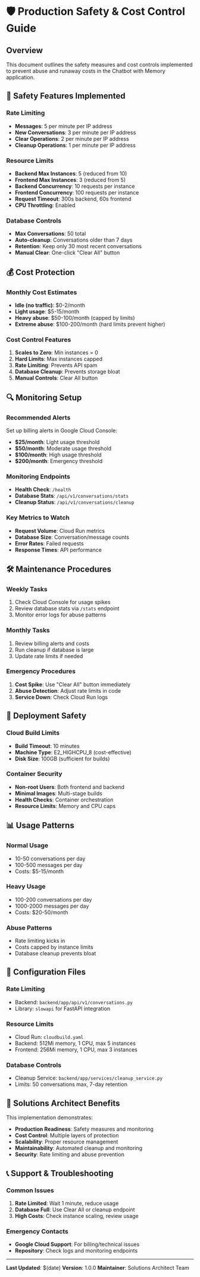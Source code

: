# 🛡️ Production Safety & Cost Control Guide

## Overview

This document outlines the safety measures and cost controls implemented to prevent abuse and runaway costs in the Chatbot with Memory application.

## 🚨 Safety Features Implemented

### **Rate Limiting**
- **Messages**: 5 per minute per IP address
- **New Conversations**: 3 per minute per IP address  
- **Clear Operations**: 2 per minute per IP address
- **Cleanup Operations**: 1 per minute per IP address

### **Resource Limits**
- **Backend Max Instances**: 5 (reduced from 10)
- **Frontend Max Instances**: 3 (reduced from 5)
- **Backend Concurrency**: 10 requests per instance
- **Frontend Concurrency**: 100 requests per instance
- **Request Timeout**: 300s backend, 60s frontend
- **CPU Throttling**: Enabled

### **Database Controls**
- **Max Conversations**: 50 total
- **Auto-cleanup**: Conversations older than 7 days
- **Retention**: Keep only 30 most recent conversations
- **Manual Clear**: One-click "Clear All" button

## 💰 Cost Protection

### **Monthly Cost Estimates**
- **Idle (no traffic)**: $0-2/month
- **Light usage**: $5-15/month  
- **Heavy abuse**: $50-100/month (capped by limits)
- **Extreme abuse**: $100-200/month (hard limits prevent higher)

### **Cost Control Features**
1. **Scales to Zero**: Min instances = 0
2. **Hard Limits**: Max instances capped
3. **Rate Limiting**: Prevents API spam
4. **Database Cleanup**: Prevents storage bloat
5. **Manual Controls**: Clear All button

## 🔍 Monitoring Setup

### **Recommended Alerts**
Set up billing alerts in Google Cloud Console:
- **$25/month**: Light usage threshold
- **$50/month**: Moderate usage threshold  
- **$100/month**: High usage threshold
- **$200/month**: Emergency threshold

### **Monitoring Endpoints**
- **Health Check**: `/health`
- **Database Stats**: `/api/v1/conversations/stats`
- **Cleanup Status**: `/api/v1/conversations/cleanup`

### **Key Metrics to Watch**
- **Request Volume**: Cloud Run metrics
- **Database Size**: Conversation/message counts
- **Error Rates**: Failed requests
- **Response Times**: API performance

## 🛠️ Maintenance Procedures

### **Weekly Tasks**
1. Check Cloud Console for usage spikes
2. Review database stats via `/stats` endpoint
3. Monitor error logs for abuse patterns

### **Monthly Tasks**
1. Review billing alerts and costs
2. Run cleanup if database is large
3. Update rate limits if needed

### **Emergency Procedures**
1. **Cost Spike**: Use "Clear All" button immediately
2. **Abuse Detection**: Adjust rate limits in code
3. **Service Down**: Check Cloud Run logs

## 🚀 Deployment Safety

### **Cloud Build Limits**
- **Build Timeout**: 10 minutes
- **Machine Type**: E2_HIGHCPU_8 (cost-effective)
- **Disk Size**: 100GB (sufficient for builds)

### **Container Security**
- **Non-root Users**: Both frontend and backend
- **Minimal Images**: Multi-stage builds
- **Health Checks**: Container orchestration
- **Resource Limits**: Memory and CPU caps

## 📊 Usage Patterns

### **Normal Usage**
- 10-50 conversations per day
- 100-500 messages per day
- Costs: $5-15/month

### **Heavy Usage**  
- 100-200 conversations per day
- 1000-2000 messages per day
- Costs: $20-50/month

### **Abuse Patterns**
- Rate limiting kicks in
- Costs capped by instance limits
- Database cleanup prevents bloat

## 🔧 Configuration Files

### **Rate Limiting**
- Backend: `backend/app/api/v1/conversations.py`
- Library: `slowapi` for FastAPI integration

### **Resource Limits**
- Cloud Run: `cloudbuild.yaml`
- Backend: 512Mi memory, 1 CPU, max 5 instances
- Frontend: 256Mi memory, 1 CPU, max 3 instances

### **Database Controls**
- Cleanup Service: `backend/app/services/cleanup_service.py`
- Limits: 50 conversations max, 7-day retention

## 🎯 Solutions Architect Benefits

This implementation demonstrates:
- **Production Readiness**: Safety measures and monitoring
- **Cost Control**: Multiple layers of protection
- **Scalability**: Proper resource management
- **Maintainability**: Automated cleanup and monitoring
- **Security**: Rate limiting and abuse prevention

## 📞 Support & Troubleshooting

### **Common Issues**
1. **Rate Limited**: Wait 1 minute, reduce usage
2. **Database Full**: Use Clear All or cleanup endpoint
3. **High Costs**: Check instance scaling, review usage

### **Emergency Contacts**
- **Google Cloud Support**: For billing/technical issues
- **Repository**: Check logs and monitoring endpoints

---

**Last Updated**: $(date)
**Version**: 1.0.0
**Maintainer**: Solutions Architect Team
